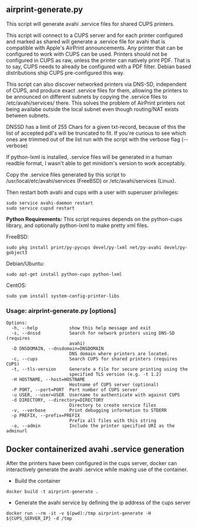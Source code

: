 ## airprint-generate.py

This script will generate avahi .service files for shared CUPS printers.

This script will connect to a CUPS server and for each printer configured and
marked as shared will generate a .service file for avahi that is compatible
with Apple's AirPrint announcements. Any printer that can be configured to work
with CUPS can be used. Printers should not be configured in CUPS as raw, unless
the printer can natively print PDF. That is to say, CUPS needs to already be
configured with a PDF filter. Debian based distributions ship CUPS pre-configured
this way.

This script can also discover networked printers via DNS-SD, independent of CUPS,
and produce exact .service files for them, allowing the printers to be announced
on different subnets by copying the .service files to /etc/avahi/services/ there.
This solves the problem of AirPrint printers not being availabe outside the
local subnet even though routing/NAT exists between subnets.

DNSSD has a limit of 255 Chars for a given txt-record, because of this the list
of accepted pdl's will be truncated to fit. If you're curious to see which ones
are trimmed out of the list run with the script with the verbose flag (--verbose)

If python-lxml is installed, .service files will be generated in a human
readble format, I wasn't able to get minidom's version to work acceptably.

Copy the .service files generated by this script to /usr/local/etc/avahi/services (FreeBSD)
or /etc/avahi/services (Linux).

Then restart both avahi and cups with a user with superuser privileges:

    sudo service avahi-daemon restart
    sudo service cupsd restart

**Python Requirements:**
This script requires depends on the python-cups library, and optionally python-lxml to make pretty xml files. 

FreeBSD:

    sudo pkg install print/py-pycups devel/py-lxml net/py-avahi devel/py-gobject3

Debian/Ubuntu:

    sudo apt-get install python-cups python-lxml 

CentOS:

    sudo yum install system-config-printer-libs

### Usage: airprint-generate.py [options]

```
Options:
  -h, --help            show this help message and exit
  -s, --dnssd           Search for network printers using DNS-SD (requires
                        avahi)
  -D DNSDOMAIN, --dnsdomain=DNSDOMAIN
                        DNS domain where printers are located.
  -c, --cups            Search CUPS for shared printers (requires CUPS)
  -t, --tls-version     Generate a file for secure printing using the
                        specified TLS version (e.g. -t 1.2)
  -H HOSTNAME, --host=HOSTNAME
                        Hostname of CUPS server (optional)
  -P PORT, --port=PORT  Port number of CUPS server
  -u USER, --user=USER  Username to authenticate with against CUPS
  -d DIRECTORY, --directory=DIRECTORY
                        Directory to create service files
  -v, --verbose         Print debugging information to STDERR
  -p PREFIX, --prefix=PREFIX
                        Prefix all files with this string
  -a, --admin           Include the printer specified URI as the adminurl
```

## Docker containerized avahi .service generation

After the printers have been configured in the cups server, docker can interactively generate the avahi .service
while making use of the container.

* Build the container

```shell
docker build -t airprint-generate .
```

* Generate the avahi service by defining the ip address of the cups server

```shell
docker run --rm -it -v $(pwd):/tmp airprint-generate -H ${CUPS_SERVER_IP} -d /tmp
```
